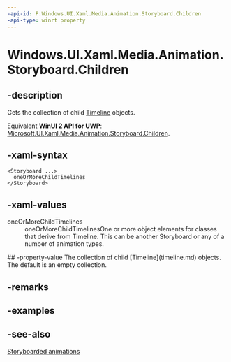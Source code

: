 ```yaml
---
-api-id: P:Windows.UI.Xaml.Media.Animation.Storyboard.Children
-api-type: winrt property
---
```


<!-- Property syntax
public Windows.UI.Xaml.Media.Animation.TimelineCollection Children { get; }
-->

# Windows.UI.Xaml.Media.Animation.Storyboard.Children

## -description
Gets the collection of child [Timeline](timeline.md) objects.

Equivalent **WinUI 2 API for UWP**: [Microsoft.UI.Xaml.Media.Animation.Storyboard.Children](/windows/winui/api/microsoft.ui.xaml.media.animation.storyboard.children).

## -xaml-syntax
```xaml
<Storyboard ...>
  oneOrMoreChildTimelines
</Storyboard>
```


## -xaml-values
<dl><dt>oneOrMoreChildTimelines</dt><dd>oneOrMoreChildTimelinesOne or more object elements for classes that derive from Timeline. This can be another Storyboard or any of a number of animation types.</dd>
</dl>
## -property-value
The collection of child [Timeline](timeline.md) objects. The default is an empty collection.

## -remarks

## -examples

## -see-also
[Storyboarded animations](/windows/uwp/graphics/storyboarded-animations)
